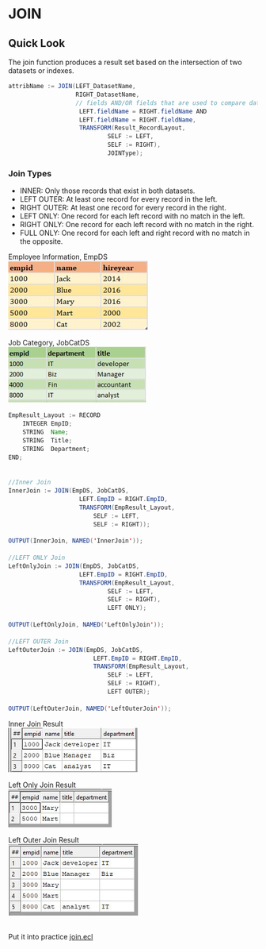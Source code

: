 # JOIN

## Quick Look

The join function produces a result set based on the intersection of two datasets or indexes.

```java
attribName := JOIN(LEFT_DatasetName,
                   RIGHT_DatasetName,
				   // fields AND/OR fields that are used to compare datasets
					LEFT.fieldName = RIGHT.fieldName AND
					LEFT.fieldName = RIGHT.fieldName,
					TRANSFORM(Result_RecordLayout,
							SELF := LEFT,
							SELF := RIGHT),
					        JOINType);
```

### Join Types

- INNER: Only those records that exist in both datasets.
- LEFT OUTER: At least one record for every record in the left.
- RIGHT OUTER: At least one record for every record in the right.
- LEFT ONLY: One record for each left record with no match in the left.
- RIGHT ONLY: One record for each left record with no match in the right.
- FULL ONLY: One record for each left and right record with no match in the opposite.

Employee Information, EmpDS\
![Employee Dataset](./Images/EmpID_DS.JPG)

Job Category, JobCatDS\
![Job Category Dataset](./Images/EmpCat_DS.JPG)

```java
EmpResult_Layout := RECORD
    INTEGER EmpID;
	STRING  Name;
	STRING  Title;
	STRING  Department;
END;


//Inner Join
InnerJoin := JOIN(EmpDS, JobCatDS,
					LEFT.EmpID = RIGHT.EmpID,
					TRANSFORM(EmpResult_Layout,
						SELF := LEFT,
						SELF := RIGHT));

OUTPUT(InnerJoin, NAMED('InnerJoin'));

//LEFT ONLY Join
LeftOnlyJoin := JOIN(EmpDS, JobCatDS,
					LEFT.EmpID = RIGHT.EmpID,
					TRANSFORM(EmpResult_Layout,
							SELF := LEFT,
							SELF := RIGHT),
							LEFT ONLY);

OUTPUT(LeftOnlyJoin, NAMED('LeftOnlyJoin'));

//LEFT OUTER Join
LeftOuterJoin := JOIN(EmpDS, JobCatDS,
						LEFT.EmpID = RIGHT.EmpID,
						TRANSFORM(EmpResult_Layout,
							SELF := LEFT,
							SELF := RIGHT),
							LEFT OUTER);

OUTPUT(LeftOuterJoin, NAMED('LeftOuterJoin'));

```

Inner Join Result\
![Inner Join Result](./Images/EmpInnerJoin.JPG)

Left Only Join Result\
![Inner Join Result](./Images/EmpLeftOnly.JPG)

Left Outer Join Result\
![Inner Join Result](./Images/EMp_LeftOuter.JPG)

\
Put it into practice [join.ecl](https://ide.hpccsystems.com/#)
